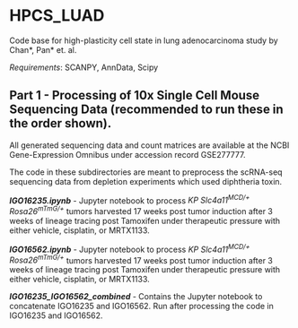 # HPCS_LUAD
Code base for high-plasticity cell state in lung adenocarcinoma study by Chan*, Pan* et. al. 

_Requirements_: SCANPY, AnnData, Scipy

## Part 1 - Processing of 10x Single Cell Mouse Sequencing Data (recommended to run these in the order shown).

All generated sequencing data and count matrices are available at the NCBI Gene-Expression Omnibus under accession record GSE277777.

The code in these subdirectories are meant to preprocess the scRNA-seq sequencing data from depletion experiments which used diphtheria toxin.

**_IGO16235.ipynb_** - Jupyter notebook to process _KP Slc4a11<sup>MCD/+</sup> Rosa26<sup>mTmG/+</sup>_ tumors harvested 17 weeks post tumor induction after 3 weeks of lineage tracing post Tamoxifen under therapeutic pressure with either vehicle, cisplatin, or MRTX1133.

**_IGO16562.ipynb_** - Jupyter notebook to process _KP Slc4a11<sup>MCD/+</sup> Rosa26<sup>mTmG/+</sup>_ tumors harvested 17 weeks post tumor induction after 3 weeks of lineage tracing post Tamoxifen under therapeutic pressure with either vehicle, cisplatin, or MRTX1133.

**_IGO16235\_IGO16562\_combined_** - Contains the Jupyter notebook to concatenate IGO16235 and IGO16562. Run after processing the code in IGO16235 and IGO16562.  
